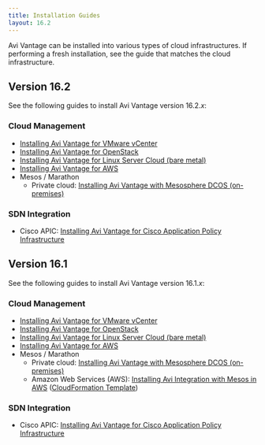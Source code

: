 ```yaml
---
title: Installation Guides
layout: 16.2
---
```

Avi Vantage can be installed into various types of cloud infrastructures. If performing a fresh installation, see the guide that matches the cloud infrastructure.

## Version 16.2

See the following guides to install Avi Vantage version 16.2.*x*:

### Cloud Management

* <a href="/docs/16.2/installation-guides/installing-avi-vantage-for-vmware-vcenter">Installing Avi Vantage for VMware vCenter</a>
* <a href="/docs/16.2/installation-guides/installing-avi-vantage-for-openstack">Installing Avi Vantage for OpenStack</a>
* <a href="/docs/16.2/installation-guides/installing-avi-vantage-for-a-linux-server-cloud">Installing Avi Vantage for Linux Server Cloud (bare metal)</a>
* <a href="/docs/16.2/installation-guides/installing-avi-vantage-in-amazon-web-services">Installing Avi Vantage for AWS</a>
* Mesos / Marathon  
    * Private cloud: <a href="/docs/16.2/installation-guides/installing-avi-vantage-with-mesosphere-dcos">Installing Avi Vantage with Mesosphere DCOS (on-premises)</a> 

### SDN Integration

* Cisco APIC: <a href="/docs/16.2/installation-guides/installing-avi-vantage-for-cisco-apic">Installing Avi Vantage for Cisco Application Policy Infrastructure</a>  

## Version 16.1

See the following guides to install Avi Vantage version 16.1.*x*:

### Cloud Management

* <a href="/docs/16.1/installation-guides/installing-avi-vantage-for-vmware-vcenter">Installing Avi Vantage for VMware vCenter</a>
* <a href="/docs/16.1/installation-guides/installing-avi-vantage-for-openstack">Installing Avi Vantage for OpenStack</a>
* <a href="/docs/16.2/installation-guides/installing-avi-vantage-for-a-linux-server-cloud">Installing Avi Vantage for Linux Server Cloud (bare metal)</a>
* <a href="/docs/16.2/installation-guides/installing-avi-vantage-in-amazon-web-services">Installing Avi Vantage for AWS</a>
* Mesos / Marathon  
    * Private cloud: <a href="/docs/16.2/installation-guides/installing-avi-vantage-with-mesosphere-dcos-on-premises/">Installing Avi Vantage with Mesosphere DCOS (on-premises)</a>
    * Amazon Web Services (AWS): <a href="/docs/16.2/installation-guides/installing-avi-integration-with-mesos-in-aws">Installing Avi Integration with Mesos in AWS</a> (<a href="https://s3-us-west-1.amazonaws.com/avi-tm/avi-mesos.cloudformation.json">CloudFormation Template</a>) 

### SDN Integration

* Cisco APIC: <a href="/docs/16.2/installation-guides/installing-avi-vantage-for-cisco-application-policy-infrastructure-controller/">Installing Avi Vantage for Cisco Application Policy Infrastructure</a>   